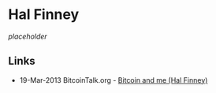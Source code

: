 
# Hal Finney

_placeholder_

## Links

* 19-Mar-2013 BitcoinTalk.org - [Bitcoin and me (Hal Finney)](https://bitcointalk.org/index.php?topic=155054.0)
